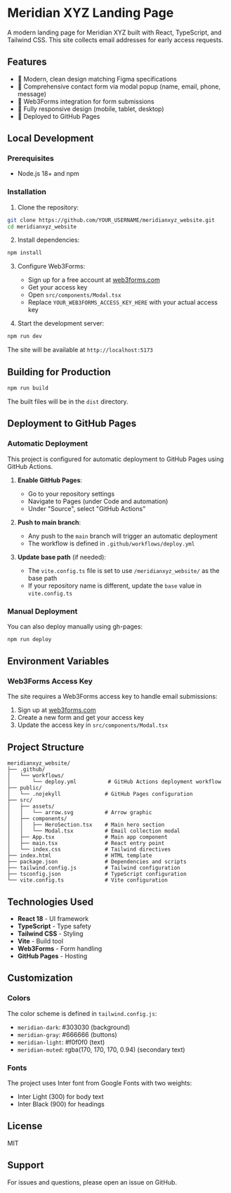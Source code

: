 # Meridian XYZ Landing Page

A modern landing page for Meridian XYZ built with React, TypeScript, and Tailwind CSS. This site collects email addresses for early access requests.

## Features

- 🎨 Modern, clean design matching Figma specifications
- 📧 Comprehensive contact form via modal popup (name, email, phone, message)
- 🔗 Web3Forms integration for form submissions
- 📱 Fully responsive design (mobile, tablet, desktop)
- 🚀 Deployed to GitHub Pages

## Local Development

### Prerequisites

- Node.js 18+ and npm

### Installation

1. Clone the repository:

```bash
git clone https://github.com/YOUR_USERNAME/meridianxyz_website.git
cd meridianxyz_website
```

2. Install dependencies:

```bash
npm install
```

3. Configure Web3Forms:

   - Sign up for a free account at [web3forms.com](https://web3forms.com)
   - Get your access key
   - Open `src/components/Modal.tsx`
   - Replace `YOUR_WEB3FORMS_ACCESS_KEY_HERE` with your actual access key

4. Start the development server:

```bash
npm run dev
```

The site will be available at `http://localhost:5173`

## Building for Production

```bash
npm run build
```

The built files will be in the `dist` directory.

## Deployment to GitHub Pages

### Automatic Deployment

This project is configured for automatic deployment to GitHub Pages using GitHub Actions.

1. **Enable GitHub Pages**:

   - Go to your repository settings
   - Navigate to Pages (under Code and automation)
   - Under "Source", select "GitHub Actions"

2. **Push to main branch**:

   - Any push to the `main` branch will trigger an automatic deployment
   - The workflow is defined in `.github/workflows/deploy.yml`

3. **Update base path** (if needed):
   - The `vite.config.ts` file is set to use `/meridianxyz_website/` as the base path
   - If your repository name is different, update the `base` value in `vite.config.ts`

### Manual Deployment

You can also deploy manually using gh-pages:

```bash
npm run deploy
```

## Environment Variables

### Web3Forms Access Key

The site requires a Web3Forms access key to handle email submissions:

1. Sign up at [web3forms.com](https://web3forms.com)
2. Create a new form and get your access key
3. Update the access key in `src/components/Modal.tsx`

## Project Structure

```
meridianxyz_website/
├── .github/
│   └── workflows/
│       └── deploy.yml          # GitHub Actions deployment workflow
├── public/
│   └── .nojekyll              # GitHub Pages configuration
├── src/
│   ├── assets/
│   │   └── arrow.svg          # Arrow graphic
│   ├── components/
│   │   ├── HeroSection.tsx    # Main hero section
│   │   └── Modal.tsx          # Email collection modal
│   ├── App.tsx                # Main app component
│   ├── main.tsx               # React entry point
│   └── index.css              # Tailwind directives
├── index.html                 # HTML template
├── package.json               # Dependencies and scripts
├── tailwind.config.js         # Tailwind configuration
├── tsconfig.json              # TypeScript configuration
└── vite.config.ts             # Vite configuration
```

## Technologies Used

- **React 18** - UI framework
- **TypeScript** - Type safety
- **Tailwind CSS** - Styling
- **Vite** - Build tool
- **Web3Forms** - Form handling
- **GitHub Pages** - Hosting

## Customization

### Colors

The color scheme is defined in `tailwind.config.js`:

- `meridian-dark`: #303030 (background)
- `meridian-gray`: #666666 (buttons)
- `meridian-light`: #f0f0f0 (text)
- `meridian-muted`: rgba(170, 170, 170, 0.94) (secondary text)

### Fonts

The project uses Inter font from Google Fonts with two weights:

- Inter Light (300) for body text
- Inter Black (900) for headings

## License

MIT

## Support

For issues and questions, please open an issue on GitHub.
